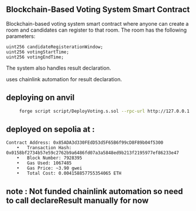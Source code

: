## Blockchain-Based Voting System Smart Contract

Blockchain-based voting system smart contract where anyone can create a room and candidates can register to that room. The room has the following parameters:
```solidity
uint256 candidateRegisterationWindow;
uint256 votingStartTime;
uint256 votingEndTime;
```

The system also handles result declaration. 
</br>

uses chainlink automation for result declaration.

## deploying on anvil
```bash
     forge script script/DeployVoting.s.sol --rpc-url http://127.0.0.1:8545 --broadcast --private-key <PRIVATE_KEY>
```

## deployed on sepolia at : 
```
Contract Address: 0x85ADA3d330FEdD53d5F65B6f99cD8F89b04f5300
	•	Transaction Hash: 0x0158bf2734b57e59c2762b9a6486fd07a3a5848ed9b213f2195977ef86233e47
	•	Block Number: 7928395
	•	Gas Used: 1067485
	•	Gas Price: ~3.90 gwei
	•	Total Cost: 0.004158857755354065 ETH
```

## note : Not funded chainlink automation so need to call declareResult manually for now 

